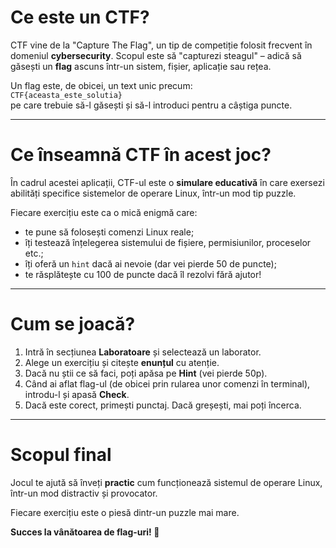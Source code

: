 # Ce este un CTF?

CTF vine de la "Capture The Flag", un tip de competiție folosit frecvent în domeniul **cybersecurity**. Scopul este să "capturezi steagul" – adică să găsești un **flag** ascuns într-un sistem, fișier, aplicație sau rețea.

Un flag este, de obicei, un text unic precum:  
`CTF{aceasta_este_solutia}`  
pe care trebuie să-l găsești și să-l introduci pentru a câștiga puncte.

---

# Ce înseamnă CTF în acest joc?

În cadrul acestei aplicații, CTF-ul este o **simulare educativă** în care exersezi abilități specifice sistemelor de operare Linux, într-un mod tip puzzle.

Fiecare exercițiu este ca o mică enigmă care:
- te pune să folosești comenzi Linux reale;
- îți testează înțelegerea sistemului de fișiere, permisiunilor, proceselor etc.;
- îți oferă un `hint` dacă ai nevoie (dar vei pierde 50 de puncte);
- te răsplătește cu 100 de puncte dacă îl rezolvi fără ajutor!

---

# Cum se joacă?

1. Intră în secțiunea **Laboratoare** și selectează un laborator.
2. Alege un exercițiu și citește **enunțul** cu atenție.
3. Dacă nu știi ce să faci, poți apăsa pe **Hint** (vei pierde 50p).
4. Când ai aflat flag-ul (de obicei prin rularea unor comenzi în terminal), introdu-l și apasă **Check**.
5. Dacă este corect, primești punctaj. Dacă greșești, mai poți încerca.

---


# Scopul final

Jocul te ajută să înveți **practic** cum funcționează sistemul de operare Linux, într-un mod distractiv și provocator.

Fiecare exercițiu este o piesă dintr-un puzzle mai mare.

**Succes la vânătoarea de flag-uri! 🏁**
